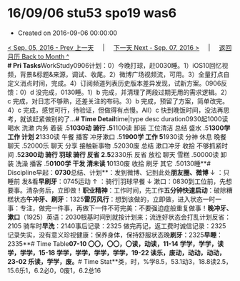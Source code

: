 # 16/09/06 stu53 spo19 was6

* Created on 2016-09-06 00:00:00

[&lt; Sep. 05, 2016 - Prev 上一天](d05.md)     \|     [下一天 Next - Sep. 07, 2016 &gt;](d07.md)     \|     [返回月历 Back to Month ^](index.md)   
 **\# Pri Tasks**WorkStudy0906计划：0）今晚打球，赶0030睡。1）iOS10回忆视频，背景&标题&来源，调试、收尾。2）微博广场视频流，可用。3）全量打点自定义消点时间，完成。4）订阅频道列表历史版本差异发现，试新方案。0906反馈：0）d 没完成，0130睡。1）b 完成，并清理了两段过期无用的需求逻辑。2）c 完成，对日志不够熟，还差关注的布码。3）b 完成，预留了方案，简单改完。4）c 完成，感觉可行，待验证，但做得有点慢。All）c 快到晚饭时间，没法再思考，就该赶紧做别的了…**\# Time Detail**time\|type desc duration0930起1000读 喝水 洗漱 内务 着装 .5**1030动 骑行 .5**1100读 卸装 工位清洁 总结 盛水 .5**1300学 工作 计划 2**1330读 午餐 播客 冲牙漱口 .5**1900学 工作 5**1930读 分神 休息 晚餐 聊天 .52000乐 聊天 分享 接触新事物 .52030废 总结 漱口冲牙 收拾 不够抓紧时间 .5**2300动 骑行 羽球 骑行 反省 2.5**2330乐 反省 放松 聊天 雪糕 .50000读 卸装 洗澡 播客 .5**0100学 干发 清未读 1**0130废 收拾 刷牙 其它 .50130睡**\# Discipline早起：**0730**总结、计划**：发到微博、记到此处**朋友圈、微博** ↓ ：只睡前 发&看**早刷牙**：0745运动 ↑ ：骑行\|羽球早餐 ↓ 漱口：0830到工位前，先想要事。清杂务后，立即做！**职业精神**：工作时间，先工作**五分钟快速启动**：破除糟糕状态**午冲牙、刷牙**：1325**雷厉风行**：想到该做的，立即做，进入状态一时一事：专注，做完一件事，再做下一件不苛完美：不要强迫症般重复做事！**晚冲牙、漱口**（1925）英语：2030根基时间到就按计划来；流连好状态会打乱计划反省：2105 骑车时**早洗**：2140事后记录：2325 做完再记，返工费时诚信记录：2325 记录失实，没有意义珍视健康：保养身体，保持舒服状态晚**刷牙**：2325**早睡**：2335**\# Time Table**07-10 〇〇，〇〇，〇读，动读，11-14 学学，学学，读学，学学，15-18 学学，学学，学学，学学，19-22 读乐，废动，动动，动动，23-02 乐读，学学，废。**\# Time Stat**类，时，%学8.5，53.1动3，18.8读2.5，15.6乐1，6.2必0，0废1，6.2总16


